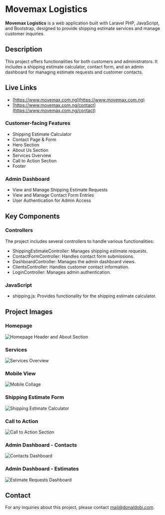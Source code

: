# Movemax Logistics

**Movemax Logistics** is a web application built with Laravel PHP, JavaScript, and Bootstrap, designed to provide shipping estimate services and manage customer inquiries.

## Description

This project offers functionalities for both customers and administrators. It includes a shipping estimate calculator, contact form, and an admin dashboard for managing estimate requests and customer contacts.

## Live Links
* [https://www.movemax.com.ng](https://www.movemax.com.ng)
* [https://www.movemax.com.ng/contact](https://www.movemax.com.ng/contact)


### Customer-facing Features

- Shipping Estimate Calculator
- Contact Page & Form
- Hero Section
- About Us Section
- Services Overview
- Call to Action Section
- Footer

### Admin Dashboard
- View and Manage Shipping Estimate Requests
- View and Manage Contact Form Entries
- User Authentication for Admin Access

## Key Components

### Controllers

The project includes several controllers to handle various functionalities:

- ShippingEstimateController: Manages shipping estimate requests.
- ContactFormController: Handles contact form submissions.
- DashboardController: Manages the admin dashboard views.
- ClientsController: Handles customer contact information.
- LoginController: Manages admin authentication.

### JavaScript

- shipping.js: Provides functionality for the shipping estimate calculator.

## Project Images

### Homepage
![Homepage Header and About Section](https://raw.githubusercontent.com/donaldobi/movemax-logistics/main/public/images/Screenshots/header_about.jpg)

### Services
![Services Overview](https://raw.githubusercontent.com/donaldobi/movemax-logistics/main/public/images/Screenshots/services.jpg)

### Mobile View
![Mobile Collage](https://raw.githubusercontent.com/donaldobi/movemax-logistics/main/public/images/Screenshots/mobile_collage_movemax.jpg)

### Shipping Estimate Form
![Shipping Estimate Calculator](https://raw.githubusercontent.com/donaldobi/movemax-logistics/main/public/images/Screenshots/shipping_estimate_form.jpg)

### Call to Action
![Call to Action Section](https://raw.githubusercontent.com/donaldobi/movemax-logistics/main/public/images/Screenshots/cta.jpg)

### Admin Dashboard - Contacts
![Contacts Dashboard](https://raw.githubusercontent.com/donaldobi/movemax-logistics/main/public/images/Screenshots/contacts_dashboard.jpg)

### Admin Dashboard - Estimates
![Estimate Requests Dashboard](https://raw.githubusercontent.com/donaldobi/movemax-logistics/main/public/images/Screenshots/estimates_requests_dashboard.jpg)


## Contact
For any inquiries about this project, please contact [mail@donaldobi.com](mailto:mail@donaldobi.com).
